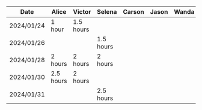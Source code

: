 | Date | Alice | Victor | Selena | Carson | Jason | Wanda | Task |
|------------|--------|--------|--------|--------|--------|--------|------|
| 2024/01/24 | 1 hour | 1.5 hours | | | | | Project Proposal |
| 2024/01/26 | | | 1.5 hours | | | | Project Proposal |
| 2024/01/28 | 2 hours | 2 hours | 2 hours | | | | Project Proposal |
| 2024/01/30 | 2.5 hours | 2 hours | | | | | Project Proposal |
| 2024/01/31 | | | 2.5 hours | | | | Project Proposal |
